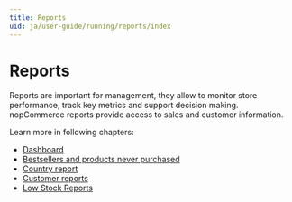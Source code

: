 ```yaml
---
title: Reports
uid: ja/user-guide/running/reports/index
---
```


# Reports

Reports are important for management, they allow to monitor store performance, track key metrics and support decision making. nopCommerce reports provide access to sales and customer information.

Learn more in following chapters:

* [Dashboard](xref:ja/user-guide/running/reports/dashboard)
* [Bestsellers and products never purchased](xref:ja/user-guide/running/reports/bestsellers-never-purchased)
* [Country report](xref:ja/user-guide/running/reports/country-report)
* [Customer reports](xref:ja/user-guide/running/reports/customer-reports)
* [Low Stock Reports](xref:ja/user-guide/running/reports/low-stock-reports)